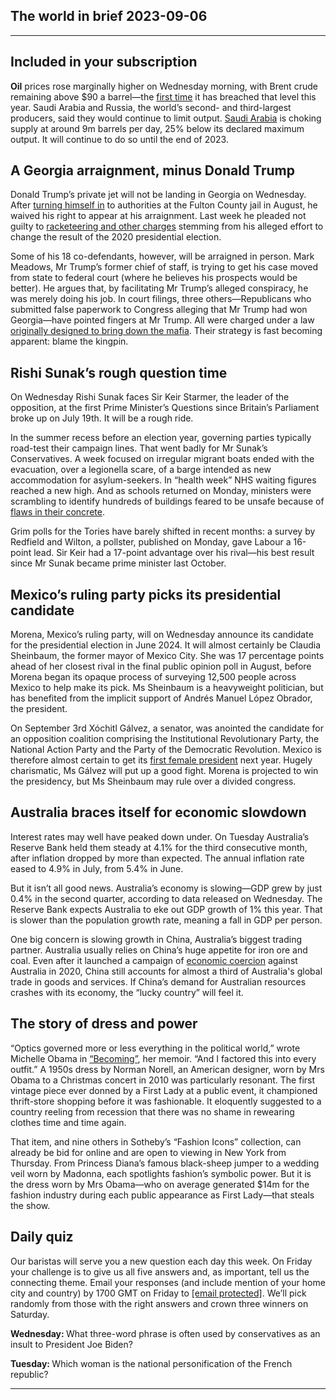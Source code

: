 ## The world in brief 2023-09-06

----------

## Included in your subscription



<strong>Oil</strong> prices rose marginally higher on Wednesday morning, with Brent crude remaining above $90 a barrel—the [first time](https://www.economist.com/finance-and-economics/2023/06/19/against-expectations-oil-and-gas-remain-cheap) it has breached that level this year. Saudi Arabia and Russia, the world’s second- and third-largest producers, said they would continue to limit output. [Saudi Arabia](https://www.economist.com/business/2023/03/16/saudi-aramco-makes-an-eye-popping-160bn-in-profit) is choking supply at around 9m barrels per day, 25% below its declared maximum output. It will continue to do so until the end of 2023.

## A Georgia arraignment, minus Donald Trump

Donald Trump’s private jet will not be landing in Georgia on Wednesday. After [turning himself in](https://www.economist.com/the-economist-explains/2023/08/24/donald-trump-and-the-history-of-the-mugshot) to authorities at the Fulton County jail in August, he waived his right to appear at his arraignment. Last week he pleaded not guilty to [racketeering and other charges](https://www.economist.com/united-states/2023/08/15/donald-trumps-racketeering-indictment-is-the-most-sweeping-yet) stemming from his alleged effort to change the result of the 2020 presidential election. 

Some of his 18 co-defendants, however, will be arraigned in person. Mark Meadows, Mr Trump’s former chief of staff, is trying to get his case moved from state to federal court (where he believes his prospects would be better). He argues that, by facilitating Mr Trump’s alleged conspiracy, he was merely doing his job. In court filings, three others—Republicans who submitted false paperwork to Congress alleging that Mr Trump had won Georgia—have pointed fingers at Mr Trump. All were charged under a law [originally designed to bring down the mafia](https://www.economist.com/the-economist-explains/2023/08/15/why-was-rico-a-mafia-targeting-act-used-to-charge-donald-trump). Their strategy is fast becoming apparent: blame the kingpin.

## Rishi Sunak’s rough question time

On Wednesday Rishi Sunak faces Sir Keir Starmer, the leader of the opposition, at the first Prime Minister’s Questions since Britain’s Parliament broke up on July 19th. It will be a rough ride. 

In the summer recess before an election year, governing parties typically road-test their campaign lines. That went badly for Mr Sunak’s Conservatives. A week focused on irregular migrant boats ended with the evacuation, over a legionella scare, of a barge intended as new accommodation for asylum-seekers. In “health week” NHS waiting figures reached a new high. And as schools returned on Monday, ministers were scrambling to identify hundreds of buildings feared to be unsafe because of [flaws in their concrete](https://www.economist.com/the-economist-explains/2023/09/04/why-some-british-school-buildings-might-be-unsafe). 

Grim polls for the Tories have barely shifted in recent months: a survey by Redfield and Wilton, a pollster, published on Monday, gave Labour a 16-point lead. Sir Keir had a 17-point advantage over his rival—his best result since Mr Sunak became prime minister last October.

## Mexico’s ruling party picks its presidential candidate

Morena, Mexico’s ruling party, will on Wednesday announce its candidate for the presidential election in June 2024. It will almost certainly be Claudia Sheinbaum, the former mayor of Mexico City. She was 17 percentage points ahead of her closest rival in the final public opinion poll in August, before Morena began its opaque process of surveying 12,500 people across Mexico to help make its pick. Ms Sheinbaum is a heavyweight politician, but has benefited from the implicit support of Andrés Manuel López Obrador, the president.

On September 3rd Xóchitl Gálvez, a senator, was anointed the candidate for an opposition coalition comprising the Institutional Revolutionary Party, the National Action Party and the Party of the Democratic Revolution. Mexico is therefore almost certain to get its [first female president](https://www.economist.com/the-americas/2023/05/23/mexico-could-elect-its-first-female-president-next-year) next year. Hugely charismatic, Ms Gálvez will put up a good fight. Morena is projected to win the presidency, but Ms Sheinbaum may rule over a divided congress.

## Australia braces itself for economic slowdown

Interest rates may well have peaked down under. On Tuesday Australia’s Reserve Bank held them steady at 4.1% for the third consecutive month, after inflation dropped by more than expected. The annual inflation rate eased to 4.9% in July, from 5.4% in June. 

But it isn’t all good news. Australia’s economy is slowing—GDP grew by just 0.4% in the second quarter, according to data released on Wednesday. The Reserve Bank expects Australia to eke out GDP growth of 1% this year. That is slower than the population growth rate, meaning a fall in GDP per person. 

One big concern is slowing growth in China, Australia’s biggest trading partner. Australia usually relies on China’s huge appetite for iron ore and coal. Even after it launched a campaign of [economic coercion](https://www.economist.com/asia/2023/05/23/australia-has-faced-down-chinas-trade-bans-and-emerged-stronger) against Australia in 2020, China still accounts for almost a third of Australia&#x27;s global trade in goods and services. If China’s demand for Australian resources crashes with its economy, the “lucky country” will feel it.

## The story of dress and power

“Optics governed more or less everything in the political world,” wrote Michelle Obama in [“Becoming”](https://www.economist.com/books-and-arts/2018/11/17/michelle-obamas-memoir-is-a-call-to-action), her memoir. “And I factored this into every outfit.” A 1950s dress by Norman Norell, an American designer, worn by Mrs Obama to a Christmas concert in 2010 was particularly resonant. The first vintage piece ever donned by a First Lady at a public event, it championed thrift-store shopping before it was fashionable. It eloquently suggested to a country reeling from recession that there was no shame in rewearing clothes time and time again. 

That item, and nine others in Sotheby’s “Fashion Icons” collection, can already be bid for online and are open to viewing in New York from Thursday. From Princess Diana’s famous black-sheep jumper to a wedding veil worn by Madonna, each spotlights fashion’s symbolic power. But it is the dress worn by Mrs Obama—who on average generated $14m for the fashion industry during each public appearance as First Lady—that steals the show.

## Daily quiz

Our baristas will serve you a new question each day this week. On Friday your challenge is to give us all five answers and, as important, tell us the connecting theme. Email your responses (and include mention of your home city and country) by 1700 GMT on Friday to [<span class="__cf_email__" data-cfemail="d382a6baa996a0a3a1b6a0a0bc93b6b0bcbdbcbebaa0a7fdb0bcbe">[email&#160;protected]</span>](https://mail.google.com/mail/?view=cm&amp;fs=1&amp;tf=1&amp;to=QuizEspresso@economist.com). We’ll pick randomly from those with the right answers and crown three winners on Saturday.

<strong>Wednesday: </strong>What three-word phrase is often used by conservatives as an insult to President Joe Biden?

<strong>Tuesday: </strong>Which woman is the national personification of the French republic?

----------
